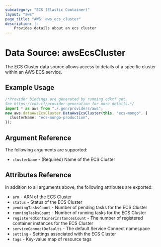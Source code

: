 ```yaml
---
subcategory: "ECS (Elastic Container)"
layout: "aws"
page_title: "AWS: aws_ecs_cluster"
description: |-
    Provides details about an ecs cluster
---
```


# Data Source: awsEcsCluster

The ECS Cluster data source allows access to details of a specific
cluster within an AWS ECS service.

## Example Usage

```typescript
/*Provider bindings are generated by running cdktf get.
See https://cdk.tf/provider-generation for more details.*/
import * as aws from "./.gen/providers/aws";
new aws.dataAwsEcsCluster.DataAwsEcsCluster(this, "ecs-mongo", {
  clusterName: "ecs-mongo-production",
});

```

## Argument Reference

The following arguments are supported:

* `clusterName` - (Required) Name of the ECS Cluster

## Attributes Reference

In addition to all arguments above, the following attributes are exported:

* `arn` - ARN of the ECS Cluster
* `status` - Status of the ECS Cluster
* `pendingTasksCount` - Number of pending tasks for the ECS Cluster
* `runningTasksCount` - Number of running tasks for the ECS Cluster
* `registeredContainerInstancesCount` - The number of registered container instances for the ECS Cluster
* `serviceConnectDefaults` - The default Service Connect namespace
* `setting` - Settings associated with the ECS Cluster
* `tags` - Key-value map of resource tags
